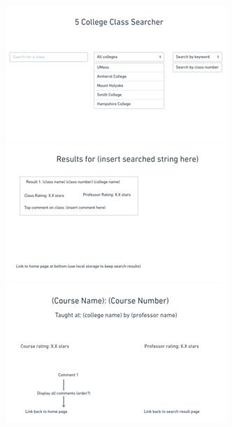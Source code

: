 ![Homepage wireframe](wireframe-home.png)
![Search result page wireframe](wireframe-search.png)
![Course page wireframe](wireframe-course.png)
